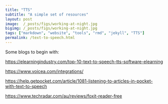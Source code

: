 ```yaml
---
title: "TTS"
subtitle: "A simple set of resources"
layout: post
image:  /_posts/figs/working-at-night.jpg
bigimg: /_posts/figs/working-at-night.jpg
tags: ["markdown", "website", "tools", "rmd", "jekyll", "TTS"]
permalink: /text-to-speech.html
---
```


Some blogs to begin with:

https://elearningindustry.com/top-10-text-to-speech-tts-software-elearning

https://www.voicea.com/integrations/

https://help.getpocket.com/article/1081-listening-to-articles-in-pocket-with-text-to-speech

https://www.techradar.com/au/reviews/foxit-reader-free